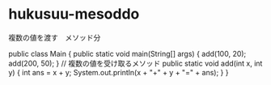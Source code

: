 # hukusuu-mesoddo
複数の値を渡す　メソッド分

public class Main {
 public static void main(String[] args) {
   add(100, 20);
   add(200, 50);
  }
  // 複数の値を受け取るメソッド
 public static void add(int x, int y) {
  int ans = x + y;
   System.out.println(x + "+" + y + "=" + ans);
 }
 }
